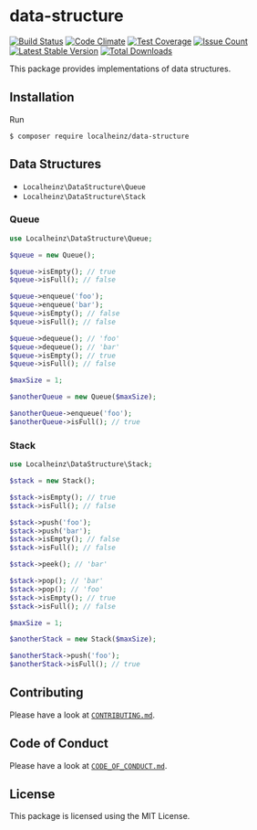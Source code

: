 # data-structure

[![Build Status](https://travis-ci.org/localheinz/data-structure.svg?branch=master)](https://travis-ci.org/localheinz/data-structure)
[![Code Climate](https://codeclimate.com/github/localheinz/data-structure/badges/gpa.svg)](https://codeclimate.com/github/localheinz/data-structure)
[![Test Coverage](https://codeclimate.com/github/localheinz/data-structure/badges/coverage.svg)](https://codeclimate.com/github/localheinz/data-structure/coverage)
[![Issue Count](https://codeclimate.com/github/localheinz/data-structure/badges/issue_count.svg)](https://codeclimate.com/github/localheinz/data-structure)
[![Latest Stable Version](https://poser.pugx.org/localheinz/data-structure/v/stable)](https://packagist.org/packages/localheinz/data-structure)
[![Total Downloads](https://poser.pugx.org/localheinz/data-structure/downloads)](https://packagist.org/packages/localheinz/data-structure)

This package provides implementations of data structures.

## Installation

Run

```
$ composer require localheinz/data-structure
```

## Data Structures

* `Localheinz\DataStructure\Queue`
* `Localheinz\DataStructure\Stack`

### Queue

```php
use Localheinz\DataStructure\Queue;

$queue = new Queue();

$queue->isEmpty(); // true
$queue->isFull(); // false

$queue->enqueue('foo');
$queue->enqueue('bar');
$queue->isEmpty(); // false
$queue->isFull(); // false

$queue->dequeue(); // 'foo'
$queue->dequeue(); // 'bar'
$queue->isEmpty(); // true
$queue->isFull(); // false

$maxSize = 1;

$anotherQueue = new Queue($maxSize);

$anotherQueue->enqueue('foo');
$anotherQueue->isFull(); // true
```

### Stack

```php
use Localheinz\DataStructure\Stack;

$stack = new Stack();

$stack->isEmpty(); // true
$stack->isFull(); // false

$stack->push('foo');
$stack->push('bar');
$stack->isEmpty(); // false
$stack->isFull(); // false

$stack->peek(); // 'bar'

$stack->pop(); // 'bar'
$stack->pop(); // 'foo'
$stack->isEmpty(); // true
$stack->isFull(); // false

$maxSize = 1;

$anotherStack = new Stack($maxSize);

$anotherStack->push('foo');
$anotherStack->isFull(); // true
```

## Contributing

Please have a look at [`CONTRIBUTING.md`](.github/CONTRIBUTING.md).

## Code of Conduct

Please have a look at [`CODE_OF_CONDUCT.md`](.github/CODE_OF_CONDUCT.md).

## License

This package is licensed using the MIT License.
